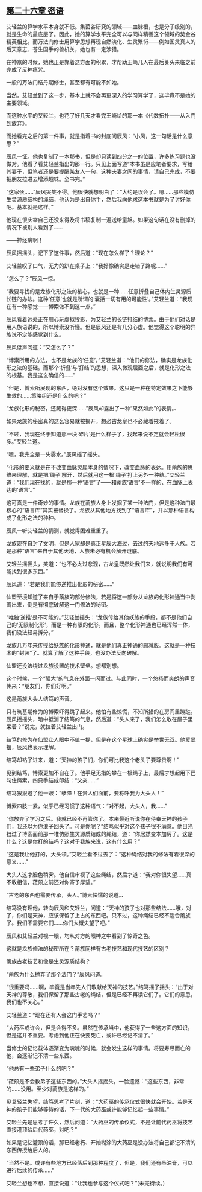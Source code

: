 ## [第二十六章 密语](https://www.xxbiquge.com/11_11207/9112372.html)


  艾轻兰的算学水平本身就不低。集茵谷研究的领域——血脉根，也是分子级别的，就是生命的最底层了。因此，她的算学水平完全可以与同样精善这个领域的焚金谷精英相比。而万法门修士用算学思想再现自然演化、生灵繁衍——例如图灵真人的后天意志、苍生国手的兽机关，她也有一定涉猎。

  在神京的时候，她也正是靠着这方面的积累，才帮助王崎几人在最后关头来临之前完成了反神瘟咒。

  一般的万法门结丹期修士，甚至都有可能不如她。

  当然，艾轻兰到了这一步，基本上就不会再更深入的学习算学了，这毕竟不是她的主要领域。

  而这种水平的艾轻兰，也花了好几天才看完王崎给的那一本《代数拓扑——从入门到放弃》。

  而她看完之后的第一件事，就是指着书的封底问辰风：“小风，这一句话是什么意思？”

  辰风一怔。他也复制了一本那书，但是却只读到四分之一的位置，许多练习题也没做对。他看了看艾轻兰指出的那一行。只见上面写道“本书虽是应笔者要求，写给其妻子，但笔者还是要提醒某友人一句，这种夫妻之间的事情，请自己完成，不要把朋友拉进去增添趣味。全书完。”

  “这家伙……”辰风哭笑不得。他很快就想明白了：“大约是误会了。嗯……那些模仿生灵源质结构的绳结，他认为是出自你手，然后我向他求这本书就是为了讨好你吧。基本就是这样。”

  他现在很庆幸自己还没来得及将书稿复制一遍送给童旭。如果这句话在没有删掉的情况下被别人看到了……

  ——神经病啊！

  辰风摇摇头，记下了这件事，然后道：“现在怎么样了？理论？”

  艾轻兰叹了口气，无力的趴在桌子上：“我好像确实是走错了路呢……”

  “怎么了？”辰风一惊。

  “我要寻找的是龙族化形之法的核心，也就是一种……任意折叠自己体内生灵源质长链的办法。这种‘任意’也就是所谓的‘囊括一切有用的可能性’。”艾轻兰道：“我现在有一种感觉——博索做不到这一点。”

  辰风看着远处正在用心玩虚拟投影，为艾轻兰的长链打结的博索。由于他们对话是用人族语说的，所以博索没听懂。但是辰风还是有几分心虚。他觉得这个聪明的异族说不定能感觉到什么。

  辰风低声问道：“又怎么了？”

  “博索所用的方法，也不是龙族的‘任意’。”艾轻兰道：“他们的修法，确实是龙族化形之法的基础。而那个‘折叠’与‘打结’的思想，深入微观层面之后，就是化形之法的根基。我是这么确信的……”

  “但是，博索所展现的东西，绝对没有这个效果。这只是一种在特定效果之下能够生效的……策略组还是什么的吧？”

  “龙族化形的秘密，还藏得更深……”辰风却露出了一种“果然如此”的表情。、

  如果龙族的秘密真的这么容易就被揭开，想必古龙皇也不必藏着掖着了。

  “不过，我现在终于知道那一块‘碎片’是什么样子了，找起来说不定就会轻松很多。”艾轻兰道。

  “嗯，我完全是一头雾水。”辰风摇了摇头。

  “化形的要义就是在不改变血脉灵犀本身的情况下，改变血脉的表达。用萳族的思维来理解，就是把‘绳子’解开，然后就用这一根‘绳子’打上另外一种结。”艾轻兰道：“我们现在找的，就是那一种‘语言’了——和萳族‘语言’不一样的、在血脉上表达的‘语言’。”

  这可真是一件奇妙的事情。龙族在萳族人身上发掘了某一种法门，但是这种法门最核心的“语言库”其实被替换了。龙族从其他地方找到了“语言库”，并以那种语言构成了化形之法的种种。

  辰风一听艾轻兰的猜测，就觉得困难重重了。

  龙族现在自封了文明，但是人家却是真正星辰大海过，去过的天地远多于人族。若是那种“语言”来自于其他天地，人族未必有机会解开谜底。

  艾轻兰摇摇头，笑道：“也不必太过悲观，古龙皇既然让我们来，就说明我们有可能找到很多东西。”

  辰风道：“若是我们能够逆推出化形的秘密……”

  仙盟至境知道了来自于萳族的部分修法，若是将这一部分从龙族的化形神通当中剥离出来，倒是有彻底破解这一门修法的秘密。

  “唯独‘逆推’是不可能的。”艾轻兰摇头：“龙族传给其他妖族的手段，都不是他们自己的‘无限制化形’，而是一种有限的化形。而且，整个化形神通也已经浑然一体，我们没法轻易拆分。”

  龙族几万年来传授给妖族的化形神通，就是他们真正神通的删减版。这就是一种技术的“封装”了。就算了解了这种手段，也没办法反向破解。

  仙盟还没法绕过龙族设置的技术壁垒。想都别想。

  这个时候，一个“强大”的气息在外面一闪而过。与此同时，一个悠扬而爽朗的声音传来：“朋友们，你们好啊。”

  这是萳族大头人结笃的声音。

  只有筑基期修为的博索吓得跳了起来。他怕有些惊慌，不知所措的在房间里蹦跶。辰风摇摇头，暗中抵消了结笃的气息，然后道：“头人来了，我们怎么敢在屋子里呆着？”说完，就拉着艾轻兰出门。

  结笃的修为在仙盟众人眼中不值一提，但是在这个星球上确实是举世无双。他爱显摆，辰风也表示理解。

  结笃却钻了进来，道：“天神的孩子们，你们可比我这个老头子要尊贵啊！”

  见到结笃，博索更加不自在了。他手足无措的攀在一根绳子上，最后才想起用下巴勾住绳索，四只手结成印结：“父亲……”

  结笃狠狠瞪了他一眼：“孽障！在贵人们面前，要称呼我为大头人！”

  博索四肢一紧，似乎已经习惯了这种语气：“对不起，大头人，我……”

  “你放弃了学习之后。我就已经不再管你了。本来最近听说你在侍奉天神的孩子们，我还以为你浪子回头了。可是你呢？”结笃似乎对这个孩子很不满意。他目光扫过了博索面前那一堆仿照生灵源质结成的绳结，道：“你居然变本加厉了。这是什么？这是你打的结吗？这对于我族来说，这有什么用？”

  “这是我让他打的，大头领。”艾轻兰看不过去了：“这种绳结对我的修法有着很深的意义……”

  大头人这才脸色稍霁。他自信审视了这些绳结，然后才道：“我对你很失望……真不敢相信，菈颏之前还对你寄予厚望。”

  “古老的东西也需要传承，头人。”博索怯懦的说道。、

  结笃没有理他，转向辰风和艾轻兰，问道：“天神的孩子也对那些结法……哦，对了，你们是天神，应该保留了上古的东西吧。只不过，这种绳结已经不适合萳族了。我们不需要它们……你们大概失望了吧。”

  辰风和艾轻兰对视一眼，均从对方的眼神之中看到了惊奇之色。

  这就是龙族修法的秘密所在？萳族同样有古老技艺和现代技艺的区别？

  萳族古老技艺和像是生灵源质结构？

  “萳族为什么抛弃了那个法门？”辰风问道。

  “很重要吗……啊，毕竟是当年先人们敬献给天神的技艺。”结笃摇了摇头：“出于对天神的尊敬，我们保留了那些古老的绳结，但是已经不再读它们了。它们的意思，我们也不关心。”

  艾轻兰道：“现在还有人会这门手艺吗？”

  “大药巫或许会，但是会得不多。虽然在传承当中，他获得了一些这方面的知识，但是这并不重要。考虑到他正在快要死亡，或许已经记不清了。”

  当修士的记忆载体逐渐变为魂魄的时候，就会发生这样的事情。将要寿尽而亡的他，会逐渐记不清一些东西。

  “他总有一些弟子什么的吧？”

  “菈颏是不会教弟子这些东西的。”大头人摇摇头，一脸遗憾：“这些东西，非常的……没用。至少对萳族是这样的。”

  见艾轻兰失望，结笃思考了片刻，道：“大药巫的传承仪式很快就会开始。若是天神的孩子们能够等待的话，下一代的大药巫或许能够记忆起一些事情。”

  艾轻兰先是思考了许久，然后问道：“大药巫的传承仪式，不是让前代药巫将技艺直接灌顶给后代药巫，对吧？”

  如果是记忆灌顶的话，那已经老朽、开始糊涂的大药巫是没办法将自己都记不清的东西传授给后人的。

  “当然不是。或许有些地方已经落后到那种程度了，但是，我们还有圣油膏，可以进行后续的传承……”

  艾轻兰想也不想，直接说道：“让我也参与这个仪式吧？”(未完待续。)
